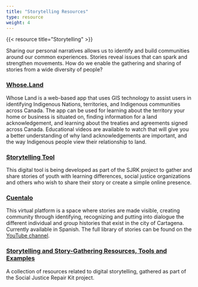 ```yaml
---
title: "Storytelling Resources"
type: resource
weight: 4
---
```

{{< resource title="Storytelling" >}}

<p class="resource-intro">Sharing our personal narratives allows us to identify and build communities around our common experiences. Stories reveal issues that can spark and strengthen movements. How do we enable the gathering and sharing of stories from a wide diversity of people?</p>

### [Whose.Land](https://www.whose.land/en/)

Whose Land is a web-based app that uses GIS technology to assist users in identifying Indigenous Nations, territories, and Indigenous communities across Canada. The app can be used for learning about the territory your home or business is situated on, finding information for a land acknowledgement, and learning about the treaties and agreements signed across Canada. Educational videos are available to watch that will give you a better understanding of why land acknowledgements are important, and the way Indigenous people view their relationship to land.

### [Storytelling Tool](https://stories.floeproject.org/)

This digital tool is being developed as part of the SJRK project to gather and share stories of youth with learning differences, social justice organizations and others who wish to share their story or create a simple online presence.

### [Cuentalo](http://cuentalo.org/)

This virtual platform is a space where stories are made visible, creating community through identifying, recognizing and putting into dialogue the different individual and group histories that exist in the city of Cartagena. Currently available in Spanish. The full library of stories can be found on the [YouTube channel](https://www.youtube.com/watch?reload=9&v=2FBiy8bWYTE).

### [Storytelling and Story-Gathering Resources, Tools and Examples](https://wiki.fluidproject.org/display/fluid/Storytelling+and+Story-gathering+Resources%2C+Tools+and+Examples)

A collection of resources related to digital storytelling, gathered as part of the Social Justice Repair Kit project.
